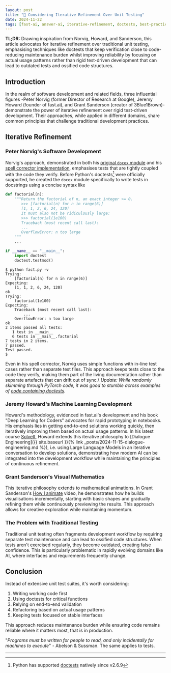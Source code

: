 ```yaml
---
layout: post
title: "🔄 Considering Iterative Refinement Over Unit Testing"
date: 2024-11-22
tags: [fast-ai, answer-ai, iterative-refinement, doctests, best-practices, llm, dialogue-engineering, code-quality]
---
```


**TL;DR:** Drawing inspiration from Norvig, Howard, and Sanderson, this article advocates for iterative refinement over traditional unit testing, emphasising techniques like doctests that keep verification close to code-reducing maintenance burden whilst improving reliability by focusing on actual usage patterns rather than rigid test-driven development that can lead to outdated tests and ossified code structures.
<!--more-->

## Introduction

In the realm of software development and related fields, three influential figures -Peter Norvig (former Director of Research at Google), Jeremy Howard (founder of fast.ai), and Grant Sanderson (creator of 3Blue1Brown)- demonstrate the power of iterative refinement over rigid test-driven development. Their approaches, while applied in different domains, share common principles that challenge traditional development practices.

## Iterative Refinement

### Peter Norvig's Software Development

Norvig's approach, demonstrated in both his [original `docex` module](https://norvig.com/docex.html) and his [spell corrector implementation](https://norvig.com/spell-correct.html), emphasises tests that are tightly coupled with the code they verify. Before Python's doctests[^1] were officially supported, he created the `docex` module specifically to write tests in docstrings using a concise syntax like

```python
def factorial(n):
    """Return the factorial of n, an exact integer >= 0.
       >>> [factorial(n) for n in range(6)]
       [1, 1, 2, 6, 24, 120]
       It must also not be ridiculously large:
       >>> factorial(1e100)
       Traceback (most recent call last):
       ...
       OverflowError: n too large
    """
    ...

if __name__ == "__main__":
    import doctest
    doctest.testmod()
```

```console
$ python fact.py -v
Trying:
    [factorial(n) for n in range(6)]
Expecting:
    [1, 1, 2, 6, 24, 120]
ok
Trying:
    factorial(1e100)
Expecting:
    Traceback (most recent call last):
        ...
    OverflowError: n too large
ok
2 items passed all tests:
   1 test in __main__
   6 tests in __main__.factorial
7 tests in 2 items.
7 passed.
Test passed.
$
```

Even in his spell corrector, Norvig uses simple functions with in-line test cases rather than separate test files. This approach keeps tests close to the code they verify, making them part of the living documentation rather than separate artefacts that can drift out of sync.\ _Update: While randomly skimming through PyTorch code, it was good to stumble across examples of [code containing doctests](https://github.com/pytorch/pytorch/blob/main/torch/autograd/grad_mode.py)._

### Jeremy Howard's Machine Learning Development

Howard's methodology, evidenced in fast.ai's development and his book "Deep Learning for Coders" advocates for rapid prototyping in notebooks. His emphasis lies in getting end-to-end solutions working quickly, then iteratively improving them based on actual usage patterns. In his latest course [SolveIt](https://solveit.fast.ai/), Howard extends this iterative philosophy to [Dialogue Engineering]({{ site.baseurl }}{% link _posts/2024-11-15-dialogue-engineering.md %}), i.e. using Large Language Models in an iterative conversation to develop solutions, demonstrating how modern AI can be integrated into the development workflow while maintaining the principles of continuous refinement.

### Grant Sanderson's Visual Mathematics

This iterative philosophy extends to mathematical animations. In Grant Sanderson's [How I animate](https://www.youtube.com/watch?v=rbu7Zu5X1zI) video, he demonstrates how he builds visualisations incrementally, starting with basic shapes and gradually refining them while continuously previewing the results. This approach allows for creative exploration while maintaining momentum.

### The Problem with Traditional Testing

Traditional unit testing often fragments development workflow by requiring separate test maintenance and can lead to ossified code structures. When tests aren't exercised regularly, they become outdated, creating false confidence. This is particularly problematic in rapidly evolving domains like AI, where interfaces and requirements frequently change.

## Conclusion

Instead of extensive unit test suites, it's worth considering:

1. Writing working code first
2. Using doctests for critical functions
3. Relying on end-to-end validation
4. Refactoring based on actual usage patterns
5. Keeping tests focused on stable interfaces

This approach reduces maintenance burden while ensuring code remains reliable where it matters most, that is in production.

"_Programs must be written for people to read, and only incidentally for machines to execute_" - Abelson & Sussman. The same applies to tests.

---

[^1]: Python has supported
    [doctests](https://docs.python.org/3/library/doctest.html) natively since
    v2.6.9
